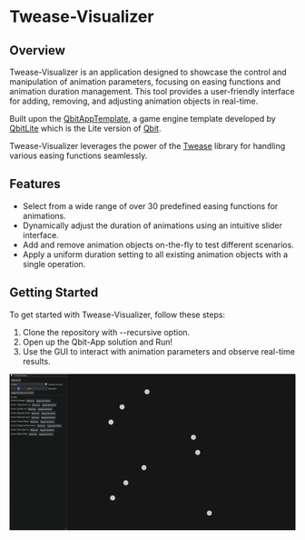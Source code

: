 # Twease-Visualizer

## Overview
Twease-Visualizer is an application designed to showcase the control and manipulation of animation parameters, focusing on easing functions and animation duration management. This tool provides a user-friendly interface for adding, removing, and adjusting animation objects in real-time.

Built upon the [QbitAppTemplate](https://github.com/EmomaxD/QbitAppTemplate), a game engine template developed by [QbitLite](https://github.com/EmomaxD/QbitLite) which is the Lite version of [Qbit](https://github.com/EmomaxD/Qbit).

Twease-Visualizer leverages the power of the [Twease](https://github.com/EmomaxD/Twease) library for handling various easing functions seamlessly.

## Features
- Select from a wide range of over 30 predefined easing functions for animations.
- Dynamically adjust the duration of animations using an intuitive slider interface.
- Add and remove animation objects on-the-fly to test different scenarios.
- Apply a uniform duration setting to all existing animation objects with a single operation.

## Getting Started
To get started with Twease-Visualizer, follow these steps:
1. Clone the repository with --recursive option.
2. Open up the Qbit-App solution and Run!
3. Use the GUI to interact with animation parameters and observe real-time results.

![Alt Text](Twease.gif)
